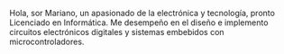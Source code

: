 Hola, sor Mariano, un apasionado de la electrónica y tecnología, pronto Licenciado en Informática.
Me desempeño en el diseño e implemento circuitos electrónicos digitales y sistemas embebidos con microcontroladores.
